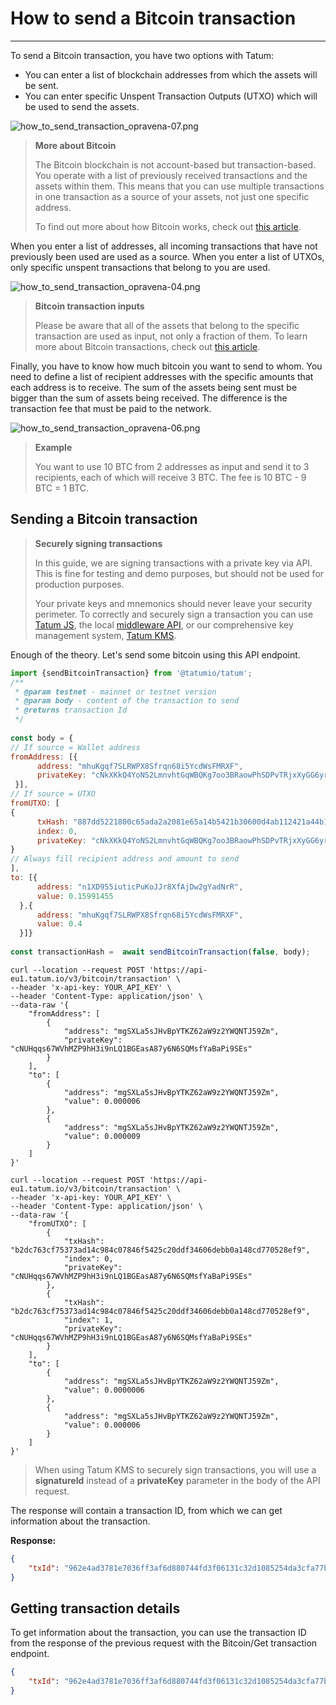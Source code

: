 # How to send a Bitcoin transaction

---

To send a Bitcoin transaction, you have two options with Tatum:
- You can enter a list of blockchain addresses from which the assets will be sent.
- You can enter specific Unspent Transaction Outputs (UTXO) which will be used to send the assets.

![how_to_send_transaction_opravena-07.png](https://stoplight.io/api/v1/projects/cHJqOjExNjE4OQ/images/wtzsmVq0MxE)


<!-- theme: info -->

>**More about Bitcoin**
>
>The Bitcoin blockchain is not account-based but transaction-based. You operate with a list of previously received transactions and the assets within them. This means that you can use multiple transactions in one transaction as a source of your assets, not just one specific address.
>
>To find out more about how Bitcoin works, check out [this article](https://www.investopedia.com/terms/u/utxo.asp).

When you enter a list of addresses, all incoming transactions that have not previously been used are used as a source. When you enter a list of UTXOs, only specific unspent transactions that belong to you are used.

![how_to_send_transaction_opravena-04.png](https://stoplight.io/api/v1/projects/cHJqOjExNjE4OQ/images/R0Q7CooFpf8)

<!-- theme: warning -->

>**Bitcoin transaction inputs**
>
>Please be aware that all of the assets that belong to the specific transaction are used as input, not only a fraction of them. To learn more about Bitcoin transactions, check out [this article](https://en.bitcoin.it/wiki/Transaction).

Finally, you have to know how much bitcoin you want to send to whom. You need to define a list of recipient addresses with the specific amounts that each address is to receive. The sum of the assets being sent must be bigger than the sum of assets being received. The difference is the transaction fee that must be paid to the network.

![how_to_send_transaction_opravena-06.png](https://stoplight.io/api/v1/projects/cHJqOjExNjE4OQ/images/TwUCjcHqSxY)

<!-- theme: info -->

>**Example**
>
>You want to use 10 BTC from 2 addresses as input and send it to 3 recipients, each of which will receive 3 BTC. The fee is 10 BTC - 9 BTC = 1 BTC.

## Sending a Bitcoin transaction

<!-- theme: warning -->

>**Securely signing transactions**
>
>In this guide, we are signing transactions with a private key via API. This is fine for testing and demo purposes, but should not be used for production purposes. 
>
>Your private keys and mnemonics should never leave your security perimeter. To correctly and securely sign a transaction you can use [Tatum JS](https://github.com/tatumio/tatum-js), the local [middleware API](https://github.com/tatumio/tatum-middleware), or our comprehensive key management system, [Tatum KMS](https://github.com/tatumio/tatum-kms). 

Enough of the theory. Let's send some bitcoin using this API endpoint.





```JavaScript
import {sendBitcoinTransaction} from '@tatumio/tatum';
/**
 * @param testnet - mainnet or testnet version
 * @param body - content of the transaction to send
 * @returns transaction Id
 */
 
const body = {
// If source = Wallet address
fromAddress: [{
      address: "mhuKgqf7SLRWPX8Sfrqn68i5YcdWsFMRXF",
      privateKey: "cNkXKkQ4YoNS2LmnvhtGqWBQKg7oo3BRaowPhSDPvTRjxXyGG6yr"
 }],
// If source = UTXO
fromUTXO: [
{
      txHash: "887dd5221800c65ada2a2081e65a14b5421b30600d4ab112421a44b17ded6ed4",
      index: 0,
      privateKey: "cNkXKkQ4YoNS2LmnvhtGqWBQKg7oo3BRaowPhSDPvTRjxXyGG6yr"
}
// Always fill recipient address and amount to send
],
to: [{
      address: "n1XD955iuticPuKoJJr8XfAjDw2gYadNrR",
      value: 0.15991455
  },{
      address: "mhuKgqf7SLRWPX8Sfrqn68i5YcdWsFMRXF",
      value: 0.4
  }]}
 
const transactionHash =  await sendBitcoinTransaction(false, body);
```
```cURL - List of addresses as a source
curl --location --request POST 'https://api-eu1.tatum.io/v3/bitcoin/transaction' \
--header 'x-api-key: YOUR_API_KEY' \
--header 'Content-Type: application/json' \
--data-raw '{
    "fromAddress": [
        {
            "address": "mgSXLa5sJHvBpYTKZ62aW9z2YWQNTJ59Zm",
            "privateKey": "cNUHqqs67WVhMZP9hH3i9nLQ1BGEasA87y6N6SQMsfYaBaPi9SEs"
        }
    ],
    "to": [
        {
            "address": "mgSXLa5sJHvBpYTKZ62aW9z2YWQNTJ59Zm",
            "value": 0.000006
        },
        {
            "address": "mgSXLa5sJHvBpYTKZ62aW9z2YWQNTJ59Zm",
            "value": 0.000009
        }
    ]
}'
```
```cURL - List of UTXOs as a source
curl --location --request POST 'https://api-eu1.tatum.io/v3/bitcoin/transaction' \
--header 'x-api-key: YOUR_API_KEY' \
--header 'Content-Type: application/json' \
--data-raw '{
    "fromUTXO": [
        {
            "txHash": "b2dc763cf75373ad14c984c07846f5425c20ddf34606debb0a148cd770528ef9",
            "index": 0,
            "privateKey": "cNUHqqs67WVhMZP9hH3i9nLQ1BGEasA87y6N6SQMsfYaBaPi9SEs"
        },
        {
            "txHash": "b2dc763cf75373ad14c984c07846f5425c20ddf34606debb0a148cd770528ef9",
            "index": 1,
            "privateKey": "cNUHqqs67WVhMZP9hH3i9nLQ1BGEasA87y6N6SQMsfYaBaPi9SEs"
        }
    ],
    "to": [
        {
            "address": "mgSXLa5sJHvBpYTKZ62aW9z2YWQNTJ59Zm",
            "value": 0.0000006
        },
        {
            "address": "mgSXLa5sJHvBpYTKZ62aW9z2YWQNTJ59Zm",
            "value": 0.000006
        }
    ]
}'
```

<!-- theme: warning -->

> When using Tatum KMS to securely sign transactions, you will use a **signatureId** instead of a **privateKey** parameter in the body of the API request.

The response will contain a transaction ID, from which we can get information about the transaction.

**Response:**
```json
{
    "txId": "962e4ad3781e7036ff3af6d880744fd3f06131c32d1085254da3cfa77b0e933f"
}
```

## Getting transaction details
To get information about the transaction, you can use the transaction ID from the response of the previous request with the Bitcoin/Get transaction endpoint.

```json
{
    "txId": "962e4ad3781e7036ff3af6d880744fd3f06131c32d1085254da3cfa77b0e933f"
}
```









































































